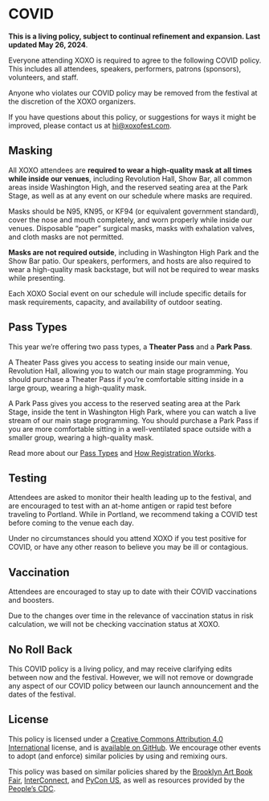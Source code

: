 # COVID

**This is a living policy, subject to continual refinement and expansion. Last updated May 26, 2024**.

Everyone attending XOXO is required to agree to the following COVID policy. This includes all attendees, speakers, performers, patrons (sponsors), volunteers, and staff.

Anyone who violates our COVID policy may be removed from the festival at the discretion of the XOXO organizers.

If you have questions about this policy, or suggestions for ways it might be improved, please contact us at [hi@xoxofest.com](mailto:hi@xoxofest.com).

## Masking

All XOXO attendees are **required to wear a high-quality mask at all times while inside our venues**, including Revolution Hall, Show Bar, all common areas inside Washington High, and the reserved seating area at the Park Stage, as well as at any event on our schedule where masks are required.

Masks should be N95, KN95, or KF94 (or equivalent government standard), cover the nose and mouth completely, and worn properly while inside our venues. Disposable “paper” surgical masks, masks with exhalation valves, and cloth masks are not permitted.

**Masks are not required outside**, including in Washington High Park and the Show Bar patio. Our speakers, performers, and hosts are also required to wear a high-quality mask backstage, but will not be required to wear masks while presenting.

Each XOXO Social event on our schedule will include specific details for mask requirements, capacity, and availability of outdoor seating.

## Pass Types

This year we’re offering two pass types, a **Theater Pass** and a **Park Pass**.

A Theater Pass gives you access to seating inside our main venue, Revolution Hall, allowing you to watch our main stage programming. You should purchase a Theater Pass if you’re comfortable sitting inside in a large group, wearing a high-quality mask.

A Park Pass gives you access to the reserved seating area at the Park Stage, inside the tent in Washington High Park, where you can watch a live stream of our main stage programming. You should purchase a Park Pass if you are more comfortable sitting in a well-ventilated space outside with a smaller group, wearing a high-quality mask.

Read more about our [Pass Types](/guide/passes/) and [How Registration Works](/guide/registration/).

## Testing

Attendees are asked to monitor their health leading up to the festival, and are encouraged to test with an at-home antigen or rapid test before traveling to Portland. While in Portland, we recommend taking a COVID test before coming to the venue each day.

Under no circumstances should you attend XOXO if you test positive for COVID, or have any other reason to believe you may be ill or contagious.

## Vaccination

Attendees are encouraged to stay up to date with their COVID vaccinations and boosters.

Due to the changes over time in the relevance of vaccination status in risk calculation, we will not be checking vaccination status at XOXO.

## No Roll Back

This COVID policy is a living policy, and may receive clarifying edits between now and the festival. However, we will not remove or downgrade any aspect of our COVID policy between our launch announcement and the dates of the festival.

## License

This policy is licensed under a [Creative Commons Attribution 4.0 International](https://creativecommons.org/licenses/by/4.0/) license, and is [available on GitHub](https://github.com/xoxo/covid). We encourage other events to adopt (and enforce) similar policies by using and remixing ours.

This policy was based on similar policies shared by the [Brooklyn Art Book Fair](https://fullymaskednotes.carrd.co/), [InterConnect](https://docs.google.com/document/d/1N_HKMc9n__WWw7_gFbq7gL2rwFcffE_vITUicLCmqxA/edit?usp=sharing), and [PyCon US](https://us.pycon.org/2024/about/health-safety-guidelines/), as well as resources provided by the [People’s CDC](https://peoplescdc.org/2022/11/17/safer-in-person-gatherings/).
